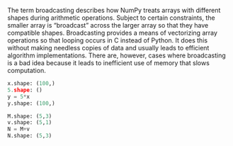 The term broadcasting describes how NumPy treats arrays with different shapes during arithmetic operations. Subject to certain constraints, the smaller array is “broadcast” across the larger array so that they have compatible shapes. Broadcasting provides a means of vectorizing array operations so that looping occurs in C instead of Python. It does this without making needless copies of data and usually leads to efficient algorithm implementations. There are, however, cases where broadcasting is a bad idea because it leads to inefficient use of memory that slows computation.

```python
x.shape: (100,)
5.shape: ()
y = 5*x
y.shape: (100,)
```

```python
M.shape: (5,3)
v.shape: (5,1)
N = M+v
N.shape: (5,3)
```

